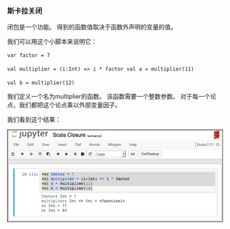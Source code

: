 ### 斯卡拉关闭

闭包是一个功能。 得到的函数值取决于函数外声明的变量的值。

我们可以用这个小脚本来说明它：


```
var factor = 7

val multiplier = (i:Int) => i * factor val a = multiplier(11)

val b = multiplier(12)

```
我们定义一个名为multiplier的函数。 该函数需要一个整数参数。 对于每一个论点，我们都把这个论点乘以外部变量因子。

我们看到这个结果：


![](/assets/违法无法.jpg)

